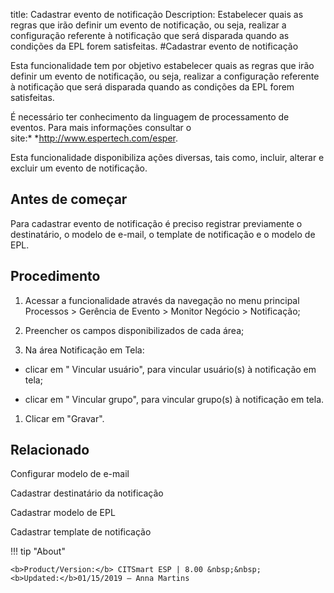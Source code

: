 title: Cadastrar evento de notificação
Description: Estabelecer quais as regras que irão definir um evento de notificação, ou seja, realizar a configuração referente à notificação que será disparada quando as condições da EPL forem satisfeitas.
#Cadastrar evento de notificação

Esta funcionalidade tem por objetivo estabelecer quais as regras que irão
definir um evento de notificação, ou seja, realizar a configuração referente à
notificação que será disparada quando as condições da EPL forem satisfeitas.

É necessário ter conhecimento da linguagem de processamento de eventos. Para
mais informações consultar o site:* *<http://www.espertech.com/esper>.

Esta funcionalidade disponibiliza ações diversas, tais como, incluir, alterar e
excluir um evento de notificação.

Antes de começar
--------------------

Para cadastrar evento de notificação é preciso registrar previamente o
destinatário, o modelo de e-mail, o template de notificação e o modelo de EPL.

Procedimento
----------------

1.  Acessar a funcionalidade através da navegação no menu principal Processos \>
    Gerência de Evento \> Monitor Negócio \> Notificação;

2.  Preencher os campos disponibilizados de cada área;

3.  Na área Notificação em Tela:

-   clicar em " Vincular usuário", para vincular usuário(s) à notificação em
    tela;

-   clicar em " Vincular grupo", para vincular grupo(s) à notificação em tela.

1.  Clicar em "Gravar".


Relacionado
-----------

Configurar modelo de e-mail

Cadastrar destinatário da notificação

Cadastrar modelo de EPL

Cadastrar template de notificação

!!! tip "About"

    <b>Product/Version:</b> CITSmart ESP | 8.00 &nbsp;&nbsp;
    <b>Updated:</b>01/15/2019 – Anna Martins
